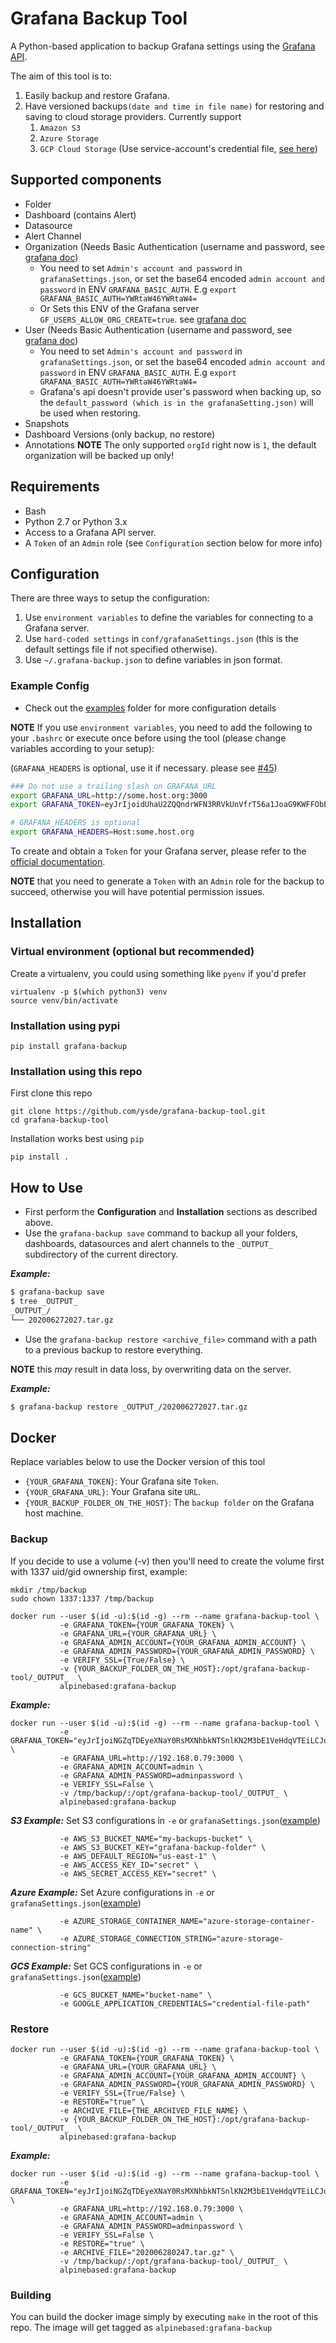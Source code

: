 # Grafana Backup Tool

A Python-based application to backup Grafana settings using the [Grafana API](https://grafana.com/docs/grafana/latest/http_api/).

The aim of this tool is to:
1. Easily backup and restore Grafana.
2. Have versioned backups`(date and time in file name)` for restoring and saving to cloud storage providers. Currently support 
   1. `Amazon S3`
   2. `Azure Storage`
   3. `GCP Cloud Storage` (Use service-account's credential file, [see here](https://cloud.google.com/storage/docs/reference/libraries#linux-or-macos))

## Supported components
* Folder
* Dashboard (contains Alert)
* Datasource
* Alert Channel
* Organization (Needs Basic Authentication (username and password, see [grafana doc](https://grafana.com/docs/grafana/latest/http_api/org/#admin-organizations-api))
	* You need to set `Admin's account and password` in `grafanaSettings.json`, or set the base64 encoded `admin account and password` in ENV `GRAFANA_BASIC_AUTH`. E.g `export GRAFANA_BASIC_AUTH=YWRtaW46YWRtaW4=`
	* Or Sets this ENV of the Grafana server `GF_USERS_ALLOW_ORG_CREATE=true`. see [grafana doc](https://grafana.com/docs/grafana/latest/http_api/org/#create-organization)
* User (Needs Basic Authentication (username and password, see [grafana doc](https://grafana.com/docs/grafana/latest/http_api/org/#admin-organizations-api))
	* You need to set `Admin's account and password` in `grafanaSettings.json`, or set the base64 encoded `admin account and password` in ENV `GRAFANA_BASIC_AUTH`. E.g `export GRAFANA_BASIC_AUTH=YWRtaW46YWRtaW4=`
	* Grafana's api doesn't provide user's password when backing up, so the `default_password (which is in the grafanaSetting.json)` will be used when restoring.
* Snapshots
* Dashboard Versions (only backup, no restore)
* Annotations
**NOTE** The only supported `orgId` right now is `1`, the default organization will be backed up only!

## Requirements
* Bash
* Python 2.7 or Python 3.x
* Access to a Grafana API server.
* A `Token` of an `Admin` role (see `Configuration` section below for more info)

## Configuration
There are three ways to setup the configuration:

1. Use `environment variables` to define the variables for connecting to a Grafana server.
2. Use `hard-coded settings` in `conf/grafanaSettings.json` (this is the default settings file if not specified otherwise).
3. Use `~/.grafana-backup.json` to define variables in json format.

### Example Config
* Check out the [examples](examples) folder for more configuration details

**NOTE** If you use `environment variables`, you need to add the following to your `.bashrc` or execute once before using the tool (please change variables according to your setup):

(`GRAFANA_HEADERS` is optional, use it if necessary. please see [#45](https://github.com/ysde/grafana-backup-tool/issues/45))

```bash
### Do not use a trailing slash on GRAFANA_URL
export GRAFANA_URL=http://some.host.org:3000
export GRAFANA_TOKEN=eyJrIjoidUhaU2ZQQndrWFN3RRVkUnVfrT56a1JoaG9KWFFObEgiLCJuIjoiYWRtaW4iLCJpZCI6MX0=

# GRAFANA_HEADERS is optional
export GRAFANA_HEADERS=Host:some.host.org 
```

To create and obtain a `Token` for your Grafana server, please refer to the [official documentation](https://grafana.com/docs/grafana/latest/http_api/auth/). 

**NOTE** that you need to generate a `Token` with an `Admin` role for the backup to succeed, otherwise you will have potential permission issues.

## Installation
### Virtual environment (optional but recommended)
Create a virtualenv, you could using something like `pyenv` if you'd prefer
```
virtualenv -p $(which python3) venv
source venv/bin/activate
```

### Installation using pypi
```
pip install grafana-backup
```

### Installation using this repo
First clone this repo
```
git clone https://github.com/ysde/grafana-backup-tool.git
cd grafana-backup-tool
```
Installation works best using `pip`
```
pip install .
```

## How to Use
* First perform the **Configuration** and **Installation** sections as described above.
* Use the `grafana-backup save` command to backup all your folders, dashboards, datasources and alert channels to the `_OUTPUT_` subdirectory of the current directory.

***Example:***

```bash
$ grafana-backup save
$ tree _OUTPUT_
_OUTPUT_/
└── 202006272027.tar.gz
```

* Use the `grafana-backup restore <archive_file>` command with a path to a previous backup to restore everything.

**NOTE** this *may* result in data loss, by overwriting data on the server.

***Example:***

```bash
$ grafana-backup restore _OUTPUT_/202006272027.tar.gz
```

## Docker
Replace variables below to use the Docker version of this tool
* `{YOUR_GRAFANA_TOKEN}`: Your Grafana site `Token`.
* `{YOUR_GRAFANA_URL}`: Your Grafana site `URL`.
* `{YOUR_BACKUP_FOLDER_ON_THE_HOST}`: The `backup folder` on the Grafana host machine.

### Backup

If you decide to use a volume (-v) then you'll need to create the volume first with 1337 uid/gid ownership first, example:
```
mkdir /tmp/backup
sudo chown 1337:1337 /tmp/backup
```

```
docker run --user $(id -u):$(id -g) --rm --name grafana-backup-tool \
           -e GRAFANA_TOKEN={YOUR_GRAFANA_TOKEN} \
           -e GRAFANA_URL={YOUR_GRAFANA_URL} \
           -e GRAFANA_ADMIN_ACCOUNT={YOUR_GRAFANA_ADMIN_ACCOUNT} \
           -e GRAFANA_ADMIN_PASSWORD={YOUR_GRAFANA_ADMIN_PASSWORD} \
           -e VERIFY_SSL={True/False} \
           -v {YOUR_BACKUP_FOLDER_ON_THE_HOST}:/opt/grafana-backup-tool/_OUTPUT_  \
           alpinebased:grafana-backup
```

***Example:***

```
docker run --user $(id -u):$(id -g) --rm --name grafana-backup-tool \
           -e GRAFANA_TOKEN="eyJrIjoiNGZqTDEyeXNaY0RsMXNhbkNTSnlKN2M3bE1VeHdqVTEiLCJuIjoiZ3JhZmFuYS1iYWNrdXAiLCJpZCI6MX0=" \
           -e GRAFANA_URL=http://192.168.0.79:3000 \
           -e GRAFANA_ADMIN_ACCOUNT=admin \
           -e GRAFANA_ADMIN_PASSWORD=adminpassword \
           -e VERIFY_SSL=False \
           -v /tmp/backup/:/opt/grafana-backup-tool/_OUTPUT_ \
           alpinebased:grafana-backup
```

***S3 Example:*** Set S3 configurations in `-e` or `grafanaSettings.json`([example](https://github.com/ysde/grafana-backup-tool/blob/master/examples/grafana-backup.example.json))
```
           -e AWS_S3_BUCKET_NAME="my-backups-bucket" \
           -e AWS_S3_BUCKET_KEY="grafana-backup-folder" \
           -e AWS_DEFAULT_REGION="us-east-1" \
           -e AWS_ACCESS_KEY_ID="secret" \
           -e AWS_SECRET_ACCESS_KEY="secret" \
```

***Azure Example:*** Set Azure configurations in `-e` or `grafanaSettings.json`([example](https://github.com/ysde/grafana-backup-tool/blob/master/examples/grafana-backup.example.json))
```
		   -e AZURE_STORAGE_CONTAINER_NAME="azure-storage-container-name" \
		   -e AZURE_STORAGE_CONNECTION_STRING="azure-storage-connection-string" 
```

***GCS Example:*** Set GCS configurations in `-e` or `grafanaSettings.json`([example](https://github.com/ysde/grafana-backup-tool/blob/master/examples/grafana-backup.example.json))
```
		   -e GCS_BUCKET_NAME="bucket-name" \
		   -e GOOGLE_APPLICATION_CREDENTIALS="credential-file-path" 
```


### Restore

```
docker run --user $(id -u):$(id -g) --rm --name grafana-backup-tool \
           -e GRAFANA_TOKEN={YOUR_GRAFANA_TOKEN} \
           -e GRAFANA_URL={YOUR_GRAFANA_URL} \
           -e GRAFANA_ADMIN_ACCOUNT={YOUR_GRAFANA_ADMIN_ACCOUNT} \
           -e GRAFANA_ADMIN_PASSWORD={YOUR_GRAFANA_ADMIN_PASSWORD} \
           -e VERIFY_SSL={True/False} \
           -e RESTORE="true" \
           -e ARCHIVE_FILE={THE_ARCHIVED_FILE_NAME} \
           -v {YOUR_BACKUP_FOLDER_ON_THE_HOST}:/opt/grafana-backup-tool/_OUTPUT_  \
           alpinebased:grafana-backup
```

***Example:***

```
docker run --user $(id -u):$(id -g) --rm --name grafana-backup-tool \
           -e GRAFANA_TOKEN="eyJrIjoiNGZqTDEyeXNaY0RsMXNhbkNTSnlKN2M3bE1VeHdqVTEiLCJuIjoiZ3JhZmFuYS1iYWNrdXAiLCJpZCI6MX0=" \
           -e GRAFANA_URL=http://192.168.0.79:3000 \
           -e GRAFANA_ADMIN_ACCOUNT=admin \
           -e GRAFANA_ADMIN_PASSWORD=adminpassword \
           -e VERIFY_SSL=False \
           -e RESTORE="true" \
           -e ARCHIVE_FILE="202006280247.tar.gz" \
           -v /tmp/backup/:/opt/grafana-backup-tool/_OUTPUT_ \
           alpinebased:grafana-backup
```

### Building
You can build the docker image simply by executing `make` in the root of this repo. The image will get tagged as `alpinebased:grafana-backup`
